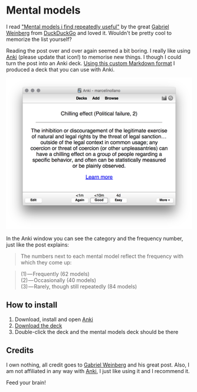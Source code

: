 # Mental models

I read ["Mental models i find repeatedly useful"](https://medium.com/@yegg/mental-models-i-find-repeatedly-useful-936f1cc405d#.ngjmxnx5x) by the great [Gabriel Weinberg](https://twitter.com/yegg) from [DuckDuckGo](https://duckduckgo.com) and loved it. Wouldn't be pretty cool to memorize the list yourself? 

Reading the post over and over again seemed a bit boring. I really like using [Anki](http://ankisrs.net) (please update that icon!) to memorise new things. I though I could turn the post into an Anki deck. [Using this custom Markdown format](https://gist.github.com/marcelinollano/de710e3d3665162ac752) I produced a deck that you can use with Anki.

<img width="634" alt="Anki" src="screen-shot.png">

In the Anki window you can see the category and the frequency number, just like the post explains:

> The numbers next to each mental model reflect the frequency with which they come up: 

> (1) — Frequently (62 models) <br/>
> (2) — Occasionally (40 models) <br/>
> (3) — Rarely, though still repeatedly (84 models)

## How to install

1. Download, install and open [Anki](http://ankisrs.net/#download)
2. [Download the deck](https://github.com/marcelinollano/mental-models/blob/master/mental-models.apkg?raw=true)
3. Double-click the deck and the mental models deck should be there

## Credits

I own nothing, all credit goes to [Gabriel Weinberg](https://twitter.com/yegg) and his great post. Also, I am not affiliated in any way with [Anki](http://ankisrs.net), I just like using it and I recommend it.

Feed your brain!
